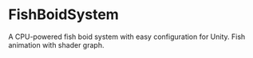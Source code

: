 # FishBoidSystem
A CPU-powered fish boid system with easy configuration for Unity. Fish animation with shader graph.
